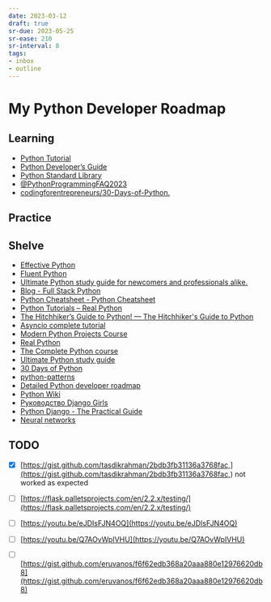 ```yaml
---
date: 2023-03-12
draft: true
sr-due: 2023-05-25
sr-ease: 210
sr-interval: 8
tags:
- inbox
- outline
---
```


# My Python Developer Roadmap

## Learning


- [Python Tutorial](./%40PythonTutorial2023.md)
- [Python Developer’s Guide](https://devguide.python.org/)
- [Python Standard Library](./%40PythonStandardLibrary2023.md)
- [@PythonProgrammingFAQ2023](./%40PythonProgrammingFAQ2023.md)
- [codingforentrepreneurs\/30-Days-of-Python.](https://www.youtube.com/playlist?list=PLEsfXFp6DpzQjDBvhNy5YbaBx9j-ZsUe6)

## Practice

## Shelve


- [Effective Python](./papis/7f8d984537ec14ac5cd5432d44facea8-slatkin-brett/notes.md)
- [Fluent Python](./papis/bdcf7cd50c6dc8a18320d0c05b44affe-ramalho-luciano/notes.md)
- [Ultimate Python study guide for newcomers and professionals alike.](https://github.com/huangsam/ultimate-python)
- [Blog - Full Stack Python](https://www.fullstackpython.com/blog.html)
- [Python Cheatsheet - Python Cheatsheet](https://www.pythoncheatsheet.org/)
- [Python Tutorials – Real Python](https://realpython.com/)
- [The Hitchhiker’s Guide to Python! — The Hitchhiker's Guide to Python](https://python-docs.readthedocs.io/en/latest/index.html)
- [Asyncio complete tutorial](https://superfastpython.com/python-asyncio/)
- [Modern Python Projects Course ](https://training.talkpython.fm/courses/details/modern-python-projects)
- [Real Python](https://realpython.com/account/purchases/)
- [The Complete Python course](https://www.udemy.com/course/the-complete-python-course/)
- [Ultimate Python study guide](https://github.com/huangsam/ultimate-python)
- [30 Days of Python](https://github.com/codingforentrepreneurs/30-Days-of-Python)
- [python-patterns](https://github.com/faif/python-patterns)
- [Detailed Python developer roadmap](https://github.com/amaargiru/pyroad)
- [Python Wiki](https://wiki.python.org/moin/)
- [Руководство Django Girls](https://tutorial.djangogirls.org/ru/)
- [Python Django - The Practical Guide](https://www.udemy.com/course/python-django-the-practical-guide/)
- [Neural networks](https://stepik.org/course/50352/promo)


## TODO

- [x] [https://gist.github.com/tasdikrahman/2bdb3fb31136a3768fac,](https://gist.github.com/tasdikrahman/2bdb3fb31136a3768fac,) not worked as
  expected

- [ ] [https://flask.palletsprojects.com/en/2.2.x/testing/](https://flask.palletsprojects.com/en/2.2.x/testing/)
- [ ] [https://youtu.be/eJDIsFJN4OQ](https://youtu.be/eJDIsFJN4OQ)
- [ ] [https://youtu.be/Q7AOvWpIVHU](https://youtu.be/Q7AOvWpIVHU)
- [ ] [https://gist.github.com/eruvanos/f6f62edb368a20aaa880e12976620db8](https://gist.github.com/eruvanos/f6f62edb368a20aaa880e12976620db8)